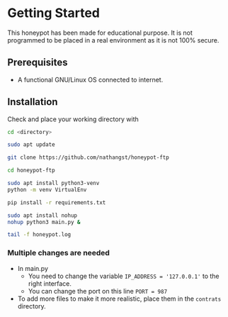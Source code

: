 # Getting Started

This honeypot has been made for educational purpose.
It is not programmed to be placed in a real environment as it is not 100% secure.

## Prerequisites

- A functional GNU/Linux OS connected to internet.

## Installation

Check and place your working directory with
```bash
cd <directory>
```

```bash
sudo apt update

git clone https://github.com/nathangst/honeypot-ftp

cd honeypot-ftp

sudo apt install python3-venv
python -m venv VirtualEnv

pip install -r requirements.txt

sudo apt install nohup
nohup python3 main.py &

tail -f honeypot.log
```

### Multiple changes are needed
- In main.py    
  - You need to change the variable ```IP_ADDRESS = '127.0.0.1'``` to the right interface.
  - You can change the port on this line ```PORT = 987``` 
- To add more files to make it more realistic, place them in the ```contrats``` directory.
